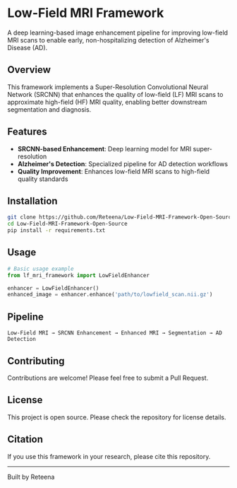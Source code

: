 # Low-Field MRI Framework

A deep learning-based image enhancement pipeline for improving low-field MRI scans to enable early, non-hospitalizing detection of Alzheimer's Disease (AD).

## Overview

This framework implements a Super-Resolution Convolutional Neural Network (SRCNN) that enhances the quality of low-field (LF) MRI scans to approximate high-field (HF) MRI quality, enabling better downstream segmentation and diagnosis.

## Features

- **SRCNN-based Enhancement**: Deep learning model for MRI super-resolution
- **Alzheimer's Detection**: Specialized pipeline for AD detection workflows
- **Quality Improvement**: Enhances low-field MRI scans to high-field quality standards

## Installation

```bash
git clone https://github.com/Reteena/Low-Field-MRI-Framework-Open-Source.git
cd Low-Field-MRI-Framework-Open-Source
pip install -r requirements.txt
```

## Usage

```python
# Basic usage example
from lf_mri_framework import LowFieldEnhancer

enhancer = LowFieldEnhancer()
enhanced_image = enhancer.enhance('path/to/lowfield_scan.nii.gz')
```

## Pipeline

```
Low-Field MRI → SRCNN Enhancement → Enhanced MRI → Segmentation → AD Detection
```

## Contributing

Contributions are welcome! Please feel free to submit a Pull Request.

## License

This project is open source. Please check the repository for license details.

## Citation

If you use this framework in your research, please cite this repository.

---

Built by Reteena

